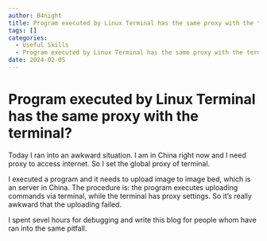 ```yaml
---
author: B4night
title: Program executed by Linux Terminal has the same proxy with the terminal?
tags: []
categories:
  - Useful Skills
  - Program executed by Linux Terminal has the same proxy with the terminal.md
date: 2024-02-05
---
```


# Program executed by Linux Terminal has the same proxy with the terminal?

Today I ran into an awkward situation. I am in China right now and I need proxy to access internet. So I set the global proxy of terminal.

I executed a program and it needs to upload image to image bed, which is an server in China. The procedure is: the program executes uploading commands via terminal, while the terminal has proxy settings. So it’s really awkward that the uploading failed.

I spent sevel hours for debugging and write this blog for people whom have ran into the same pitfall.
